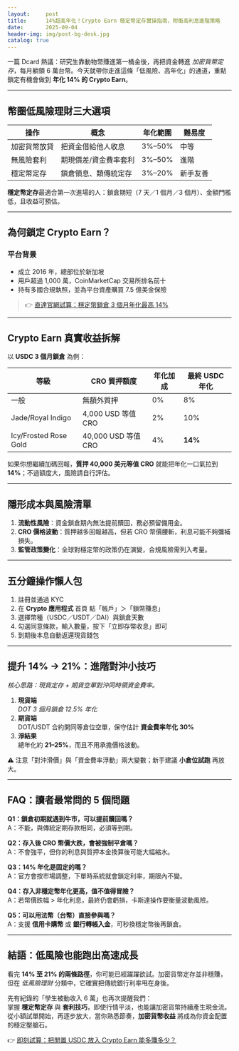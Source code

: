 ```yaml
---
layout:     post
title:      14%超高年化！Crypto Earn 穩定幣定存實操指南，附衝高利息進階策略
date:       2025-09-04
header-img: img/post-bg-desk.jpg
catalog: true
---
```


一篇 Dcard 熱議：研究生靠動物幣賺進第一桶金後，再把資金轉進 *加密貨幣定存*，每月躺領 6 萬台幣。今天就帶你走進這條「低風險、高年化」的通道，重點鎖定有機會做到 **年化 14% 的 Crypto Earn**。

---

## 幣圈低風險理財三大選項

| 操作 | 概念 | 年化範圍 | 難易度 |
|---|---|---|---|
| 加密貨幣放貸 | 把資金借給他人收息 | 3%–50% | 中等 |
| 無風險套利 | 期現價差/資金費率套利 | 3%–50% | 進階 |
| 穩定幣定存 | 鎖倉領息、類傳統定存 | 3%–20% | 新手友善 |

**穩定幣定存**最適合第一次進場的人：鎖倉期短（7 天／1 個月／3 個月）、金額門檻低，且收益可預估。

---

## 為何鎖定 Crypto Earn？

### 平台背景

- 成立 2016 年，總部位於新加坡
- 用戶超過 1,000 萬，CoinMarketCap 交易所排名前十
- 持有多國合規執照，並為平台資產購買 7.5 億美金保險

> 👉 [直達官網試算：穩定幣鎖倉 3 個月年化最高 14%](https://okxdog.com/)

---

## Crypto Earn 真實收益拆解

以 **USDC 3 個月鎖倉** 為例：

| 等級 | CRO 質押額度 | 年化加成 | 最終 USDC 年化 |
|----|----|----|----|
| 一般 | 無額外質押 | 0% | 8% |
| Jade/Royal Indigo | 4,000 USD 等值 CRO | 2% | 10% |
| Icy/Frosted Rose Gold | 40,000 USD 等值 CRO | 4% | **14%** |

如果你想繼續加碼回報，**質押 40,000 美元等值 CRO** 就能把年化一口氣拉到 **14%**；不過額度大，風險請自行評估。

---

## 隱形成本與風險清單

1. **流動性風險**：資金鎖倉期內無法提前贖回，務必預留備用金。  
2. **CRO 價格波動**：質押越多回報越高，但若 CRO 幣價腰斬，利息可能不夠彌補損失。  
3. **監管政策變化**：全球對穩定幣的政策仍在演變，合規風險需列入考量。

---

## 五分鐘操作懶人包

1. 註冊並通過 KYC  
2. 在 **Crypto 應用程式** 首頁 點「帳戶」＞「鎖幣賺息」  
3. 選擇幣種（USDC／USDT／DAI）與鎖倉天數  
4. 勾選同意條款，輸入數量，按下「立即存幣收息」即可  
5. 到期後本息自動返還現貨錢包

---

## 提升 14% → 21%：進階對沖小技巧

*核心思路：現貨定存 + 期貨空單對沖同時領資金費率。*

1. **現貨端**  
   *DOT 3 個月鎖倉 12.5% 年化*  
2. **期貨端**  
   DOT/USDT 合約開同等倉位空單，保守估計 **資金費率年化 30%**  
3. **淨結果**  
   總年化約 **21–25%**，而且不用承擔價格波動。

⚠️ 注意「對沖滑價」與「資金費率浮動」兩大變數；新手建議 **小倉位試跑** 再放大。

---

## FAQ：讀者最常問的 5 個問題

**Q1：鎖倉初期就遇到牛市，可以提前贖回嗎？**  
A：不能，與傳統定期存款相同，必須等到期。

**Q2：存入後 CRO 幣價大跌，會被強制平倉嗎？**  
A：不會強平，但你的利息與質押本金換算後可能大幅縮水。

**Q3：14% 年化是固定的嗎？**  
A：官方會按市場調整，下單時系統就會鎖定利率，期限內不變。

**Q4：存入非穩定幣年化更高，值不值得冒險？**  
A：若幣價跌幅 > 年化利息，最終仍會虧損，卡斯達操作要衡量波動風險。

**Q5：可以用法幣（台幣）直接參與嗎？**  
A：支援 **信用卡購幣** 或 **銀行轉帳入金**，可秒換穩定幣後再鎖倉。

---

## 結語：低風險也能跑出高速成長

看完 **14% 至 21% 的兩條路徑**，你可能已經躍躍欲試。加密貨幣定存並非穩賺，但在 *低風險理財* 分類中，它確實把傳統銀行利率甩在身後。

先有紀錄的「學生被動收入 6 萬」也再次提醒我們：  
掌握 **穩定幣定存** 與 **套利技巧**，即使行情平淡，也能讓加密貨幣持續產生現金流。從小額試單開始，再逐步放大，當你熟悉節奏，**加密貨幣收益** 將成為你資金配置的穩定壓艙石。

👉 [即刻試算：把閒置 USDC 放入 Crypto Earn 能多賺多少？](https://okxdog.com/)